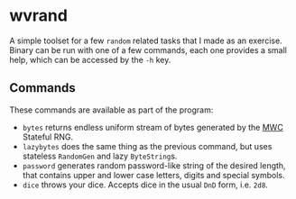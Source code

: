 # wvrand

A simple toolset for a few `random` related tasks that I made as an exercise.
Binary can be run with one of a few commands, each one provides a small help,
which can be accessed by the `-h` key.

## Commands

These commands are available as part of the program:

* `bytes` returns endless uniform stream of bytes generated by the
          [MWC](https://hackage.haskell.org/package/mwc-random-0.14.0.0)
          Stateful RNG.
* `lazybytes` does the same thing as the previous command, but uses stateless
              `RandomGen` and lazy `ByteString`s.
* `password` generates random password-like string of the desired length, that
             contains upper and lower case letters, digits and special symbols.
* `dice` throws your dice. Accepts dice in the usual `DnD` form, i.e. `2d8`.

